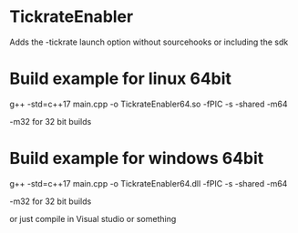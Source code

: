 # TickrateEnabler

Adds the -tickrate launch option without sourcehooks or including the sdk

# Build example for linux 64bit

g++ -std=c++17 main.cpp -o TickrateEnabler64.so -fPIC -s -shared -m64

-m32 for 32 bit builds


# Build example for windows 64bit

g++ -std=c++17 main.cpp -o TickrateEnabler64.dll -fPIC -s -shared -m64

-m32 for 32 bit builds


or just compile in Visual studio or something
